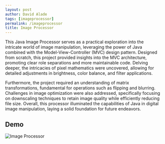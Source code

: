 ```yaml
---
layout: post
author: David Alade
tags: [imageprocessor]
permalink: /imageprocessor
title: Image Processor
---
```


This Java Image Processor serves as a practical exploration into the intricate world of image manipulation, leveraging the power of Java combined with the Model-View-Controller (MVC) design pattern. Designed from scratch, this project provided insights into the MVC architecture, promoting clear role separations and more maintainable code. Delving deeper, the intricacies of pixel mathematics were uncovered, allowing for detailed adjustments in brightness, color balance, and filter applications. 

Furthermore, the project required an understanding of matrix transformations, fundamental for operations such as flipping and blurring. Challenges in image optimization were also addressed, specifically focusing on downscaling techniques to retain image quality while efficiently reducing file size. Overall, this processor illuminated the capabilities of Java in digital image manipulation, laying a solid foundation for future endeavors.

## Demo

![Image Processor](https://media.giphy.com/media/v1.Y2lkPTc5MGI3NjExNGF4aDZ1Y2FsNmQ5ZXp6cW56Y2V0N21weW9hMzV5dGlleHJxc2xpcSZlcD12MV9pbnRlcm5hbF9naWZfYnlfaWQmY3Q9Zw/hD2s7GckZV3R6eVknk/giphy.gif) 
